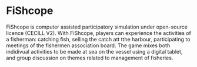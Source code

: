 # FiShcope

FiShcope is computer assisted participatory simulation under open-source licence (CECILL V2).
With FiShcope, players can experience the activities of a fisherman: catching fish, selling the catch att tthe harbour, participating to meetings of the fishermen association board.
The game mixes both indidivual activities to be made at sea on the vessel using a digital tablet, and group discussion on themes related to management of fisheries.
